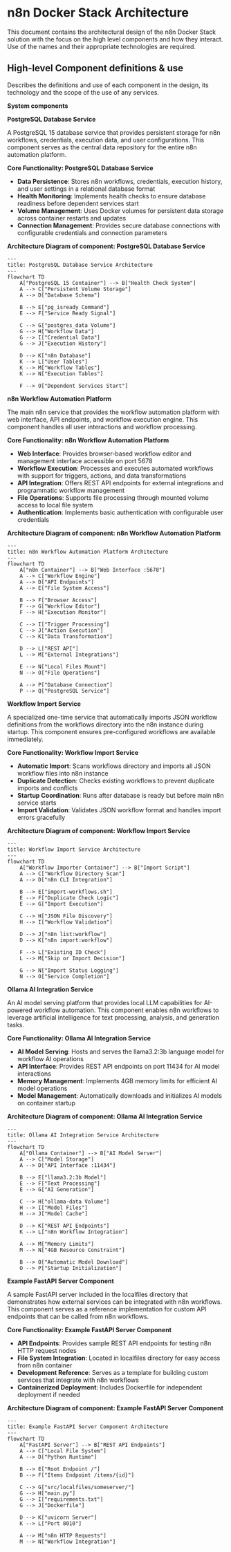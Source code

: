 # n8n Docker Stack Architecture

This document contains the architectural design of the n8n Docker Stack solution with the focus on the high level components and how they interact. Use of the names and their appropriate technologies are required.

## High-level Component definitions & use

Describes the definitions and use of each component in the design, its technology and the scope of the use of any services.

**System components**

**PostgreSQL Database Service**

A PostgreSQL 15 database service that provides persistent storage for n8n workflows, credentials, execution data, and user configurations. This component serves as the central data repository for the entire n8n automation platform.

**Core Functionality: PostgreSQL Database Service**

- **Data Persistence**: Stores n8n workflows, credentials, execution history, and user settings in a relational database format
- **Health Monitoring**: Implements health checks to ensure database readiness before dependent services start
- **Volume Management**: Uses Docker volumes for persistent data storage across container restarts and updates
- **Connection Management**: Provides secure database connections with configurable credentials and connection parameters

**Architecture Diagram of component: PostgreSQL Database Service**

```mermaid
---
title: PostgreSQL Database Service Architecture
---
flowchart TD
    A["PostgreSQL 15 Container"] --> B["Health Check System"]
    A --> C["Persistent Volume Storage"]
    A --> D["Database Schema"]
    
    B --> E["pg_isready Command"]
    E --> F["Service Ready Signal"]
    
    C --> G["postgres_data Volume"]
    G --> H["Workflow Data"]
    G --> I["Credential Data"]
    G --> J["Execution History"]
    
    D --> K["n8n Database"]
    K --> L["User Tables"]
    K --> M["Workflow Tables"]
    K --> N["Execution Tables"]
    
    F --> O["Dependent Services Start"]
```

**n8n Workflow Automation Platform**

The main n8n service that provides the workflow automation platform with web interface, API endpoints, and workflow execution engine. This component handles all user interactions and workflow processing.

**Core Functionality: n8n Workflow Automation Platform**

- **Web Interface**: Provides browser-based workflow editor and management interface accessible on port 5678
- **Workflow Execution**: Processes and executes automated workflows with support for triggers, actions, and data transformations
- **API Integration**: Offers REST API endpoints for external integrations and programmatic workflow management
- **File Operations**: Supports file processing through mounted volume access to local file system
- **Authentication**: Implements basic authentication with configurable user credentials

**Architecture Diagram of component: n8n Workflow Automation Platform**

```mermaid
---
title: n8n Workflow Automation Platform Architecture
---
flowchart TD
    A["n8n Container"] --> B["Web Interface :5678"]
    A --> C["Workflow Engine"]
    A --> D["API Endpoints"]
    A --> E["File System Access"]
    
    B --> F["Browser Access"]
    F --> G["Workflow Editor"]
    F --> H["Execution Monitor"]
    
    C --> I["Trigger Processing"]
    C --> J["Action Execution"]
    C --> K["Data Transformation"]
    
    D --> L["REST API"]
    L --> M["External Integrations"]
    
    E --> N["Local Files Mount"]
    N --> O["File Operations"]
    
    A --> P["Database Connection"]
    P --> Q["PostgreSQL Service"]
```

**Workflow Import Service**

A specialized one-time service that automatically imports JSON workflow definitions from the workflows directory into the n8n instance during startup. This component ensures pre-configured workflows are available immediately.

**Core Functionality: Workflow Import Service**

- **Automatic Import**: Scans workflows directory and imports all JSON workflow files into n8n instance
- **Duplicate Detection**: Checks existing workflows to prevent duplicate imports and conflicts
- **Startup Coordination**: Runs after database is ready but before main n8n service starts
- **Import Validation**: Validates JSON workflow format and handles import errors gracefully

**Architecture Diagram of component: Workflow Import Service**

```mermaid
---
title: Workflow Import Service Architecture
---
flowchart TD
    A["Workflow Importer Container"] --> B["Import Script"]
    A --> C["Workflow Directory Scan"]
    A --> D["n8n CLI Integration"]
    
    B --> E["import-workflows.sh"]
    E --> F["Duplicate Check Logic"]
    E --> G["Import Execution"]
    
    C --> H["JSON File Discovery"]
    H --> I["Workflow Validation"]
    
    D --> J["n8n list:workflow"]
    D --> K["n8n import:workflow"]
    
    F --> L["Existing ID Check"]
    L --> M["Skip or Import Decision"]
    
    G --> N["Import Status Logging"]
    N --> O["Service Completion"]
```

**Ollama AI Integration Service**

An AI model serving platform that provides local LLM capabilities for AI-powered workflow automation. This component enables n8n workflows to leverage artificial intelligence for text processing, analysis, and generation tasks.

**Core Functionality: Ollama AI Integration Service**

- **AI Model Serving**: Hosts and serves the llama3.2:3b language model for workflow AI operations
- **API Interface**: Provides REST API endpoints on port 11434 for AI model interactions
- **Memory Management**: Implements 4GB memory limits for efficient AI model operations
- **Model Management**: Automatically downloads and initializes AI models on container startup

**Architecture Diagram of component: Ollama AI Integration Service**

```mermaid
---
title: Ollama AI Integration Service Architecture
---
flowchart TD
    A["Ollama Container"] --> B["AI Model Server"]
    A --> C["Model Storage"]
    A --> D["API Interface :11434"]

    B --> E["llama3.2:3b Model"]
    E --> F["Text Processing"]
    E --> G["AI Generation"]

    C --> H["ollama-data Volume"]
    H --> I["Model Files"]
    H --> J["Model Cache"]

    D --> K["REST API Endpoints"]
    K --> L["n8n Workflow Integration"]

    A --> M["Memory Limits"]
    M --> N["4GB Resource Constraint"]

    B --> O["Automatic Model Download"]
    O --> P["Startup Initialization"]
```

**Example FastAPI Server Component**

A sample FastAPI server included in the localfiles directory that demonstrates how external services can be integrated with n8n workflows. This component serves as a reference implementation for custom API endpoints that can be called from n8n workflows.

**Core Functionality: Example FastAPI Server Component**

- **API Endpoints**: Provides sample REST API endpoints for testing n8n HTTP request nodes
- **File System Integration**: Located in localfiles directory for easy access from n8n container
- **Development Reference**: Serves as a template for building custom services that integrate with n8n workflows
- **Containerized Deployment**: Includes Dockerfile for independent deployment if needed

**Architecture Diagram of component: Example FastAPI Server Component**

```mermaid
---
title: Example FastAPI Server Component Architecture
---
flowchart TD
    A["FastAPI Server"] --> B["REST API Endpoints"]
    A --> C["Local File System"]
    A --> D["Python Runtime"]

    B --> E["Root Endpoint /"]
    B --> F["Items Endpoint /items/{id}"]

    C --> G["src/localfiles/someserver/"]
    G --> H["main.py"]
    G --> I["requirements.txt"]
    G --> J["Dockerfile"]

    D --> K["uvicorn Server"]
    K --> L["Port 8010"]

    A --> M["n8n HTTP Requests"]
    M --> N["Workflow Integration"]
```
